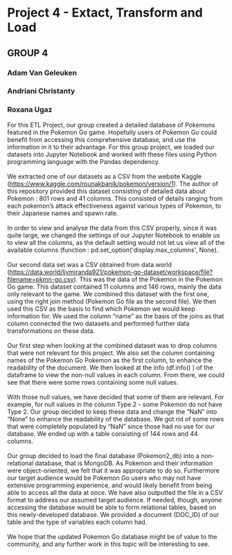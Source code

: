 # Project 4 - Extact, Transform and Load
## GROUP 4

### Adam Van Geleuken
### Andriani Christanty
### Roxana Ugaz


For this ETL Project, our group created a detailed database of Pokemons featured in the Pokemon Go game. Hopefully users of Pokemon Go could benefit from accessing this comprehensive database, and use the information in it to their advantage. For this group project, we loaded our datasets into Jupyter Notebook and worked with these files using Python programming language with the Pandas dependency. <br><br>
We extracted one of our datasets as a CSV from the website Kaggle (https://www.kaggle.com/rounakbanik/pokemon/version/1). The author of this repository provided this dataset consisting of detailed data about Pokemon : 801 rows and 41 columns. This consisted of details ranging from each pokemon’s attack effectiveness against various types of Pokemon, to their Japanese names and spawn rate. <br><br>
In order to view and analyse the data from this CSV properly, since it was quite large, we changed the settings of our Jupyter Notebook to enable us to view all the columns, as the default setting would not let us view all of the available columns (function : pd.set_option('display.max_columns', None). <br><br>
Our second data set was a CSV obtained from data.world (https://data.world/ljvmiranda921/pokemon-go-dataset/workspace/file?filename=pkmn-go.csv). This was the data of the Pokemon in the Pokemon Go game. This dataset contained 11 columns and 146 rows, mainly the data only relevant to the game. We combined this dataset with the first one, using the right join method (Pokemon Go file as the second file). We then used this CSV as the basis to find which Pokemon we would keep information for. We used the column “name” as the basis of the joins as that column connected the two datasets and performed further data transformations on these data. <br> <br>
Our first step when looking at the combined dataset was to drop columns that were not relevant for this project. We also set the column containing names of the Pokemon Go Pokemon as the first column, to enhance the readability of the document. We then looked at the info (df.info() ) of the dataframe to view the non-null values in each column. From there, we could see that there were some rows containing some null values. <br><br>
With those null values, we have decided that some of them are relevant. For example, for null values in the column Type 2 - some Pokemon do not have Type 2. Our group decided to keep these data and change the “NaN” into “None” to enhance the readability of the database. We got rid of some rows that were completely populated by “NaN” since those had no use for our database. We ended up with a table consisting of 144 rows and 44 columns. <br> <br>
Our group decided to load the final database (Pokemon2_db) into a non-relational database, that is MongoDB. As Pokemon and their information were object-oriented, we felt that it was appropriate to do so. Furthermore our target audience would be Pokemon Go users who may not have extensive programming experience, and would likely benefit from being able to access all the data at once. We have also outputted the file in a CSV format to address our assumed target audience. If needed, though, anyone accessing the database would be able to form relational tables, based on this newly-developed database. We provided a document (DOC_ID) of our table and the type of variables each column had.<br><br>
We hope that the updated Pokemon Go database might be of value to the community, and any further work in this topic will be interesting to see.
<br><br>
<br>
